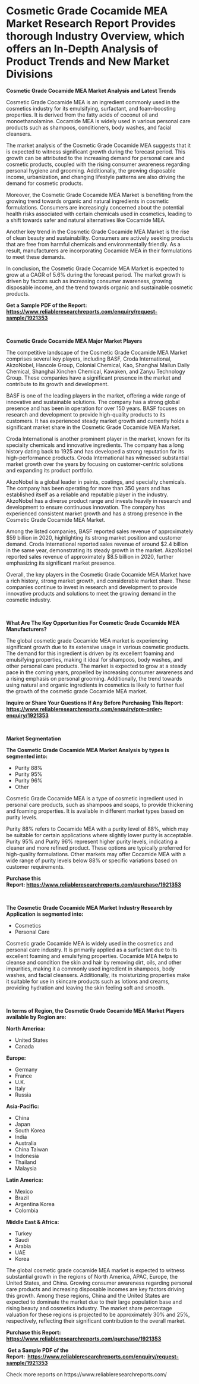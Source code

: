<p><h1>Cosmetic Grade Cocamide MEA Market Research Report Provides thorough Industry Overview, which offers an In-Depth Analysis of Product Trends and New Market Divisions</h1></p><p><strong>Cosmetic Grade Cocamide MEA Market Analysis and Latest Trends</strong></p>
<p><p>Cosmetic Grade Cocamide MEA is an ingredient commonly used in the cosmetics industry for its emulsifying, surfactant, and foam-boosting properties. It is derived from the fatty acids of coconut oil and monoethanolamine. Cocamide MEA is widely used in various personal care products such as shampoos, conditioners, body washes, and facial cleansers.</p><p>The market analysis of the Cosmetic Grade Cocamide MEA suggests that it is expected to witness significant growth during the forecast period. This growth can be attributed to the increasing demand for personal care and cosmetic products, coupled with the rising consumer awareness regarding personal hygiene and grooming. Additionally, the growing disposable income, urbanization, and changing lifestyle patterns are also driving the demand for cosmetic products.</p><p>Moreover, the Cosmetic Grade Cocamide MEA Market is benefiting from the growing trend towards organic and natural ingredients in cosmetic formulations. Consumers are increasingly concerned about the potential health risks associated with certain chemicals used in cosmetics, leading to a shift towards safer and natural alternatives like Cocamide MEA.</p><p>Another key trend in the Cosmetic Grade Cocamide MEA Market is the rise of clean beauty and sustainability. Consumers are actively seeking products that are free from harmful chemicals and environmentally friendly. As a result, manufacturers are incorporating Cocamide MEA in their formulations to meet these demands.</p><p>In conclusion, the Cosmetic Grade Cocamide MEA Market is expected to grow at a CAGR of 5.6% during the forecast period. The market growth is driven by factors such as increasing consumer awareness, growing disposable income, and the trend towards organic and sustainable cosmetic products.</p></p>
<p><strong>Get a Sample PDF of the Report:&nbsp; <a href="https://www.reliableresearchreports.com/enquiry/request-sample/1921353">https://www.reliableresearchreports.com/enquiry/request-sample/1921353</a></strong></p>
<p>&nbsp;</p>
<p><strong>Cosmetic Grade Cocamide MEA Major Market Players</strong></p>
<p><p>The competitive landscape of the Cosmetic Grade Cocamide MEA Market comprises several key players, including BASF, Croda International, AkzoNobel, Hancole Group, Colonial Chemical, Kao, Shanghai Mailun Daily Chemical, Shanghai Xinchen Chemical, Kawaken, and Zanyu Technology Group. These companies have a significant presence in the market and contribute to its growth and development.</p><p>BASF is one of the leading players in the market, offering a wide range of innovative and sustainable solutions. The company has a strong global presence and has been in operation for over 150 years. BASF focuses on research and development to provide high-quality products to its customers. It has experienced steady market growth and currently holds a significant market share in the Cosmetic Grade Cocamide MEA Market.</p><p>Croda International is another prominent player in the market, known for its specialty chemicals and innovative ingredients. The company has a long history dating back to 1925 and has developed a strong reputation for its high-performance products. Croda International has witnessed substantial market growth over the years by focusing on customer-centric solutions and expanding its product portfolio.</p><p>AkzoNobel is a global leader in paints, coatings, and specialty chemicals. The company has been operating for more than 350 years and has established itself as a reliable and reputable player in the industry. AkzoNobel has a diverse product range and invests heavily in research and development to ensure continuous innovation. The company has experienced consistent market growth and has a strong presence in the Cosmetic Grade Cocamide MEA Market.</p><p>Among the listed companies, BASF reported sales revenue of approximately $59 billion in 2020, highlighting its strong market position and customer demand. Croda International reported sales revenue of around $2.4 billion in the same year, demonstrating its steady growth in the market. AkzoNobel reported sales revenue of approximately $8.5 billion in 2020, further emphasizing its significant market presence.</p><p>Overall, the key players in the Cosmetic Grade Cocamide MEA Market have a rich history, strong market growth, and considerable market share. These companies continue to invest in research and development to provide innovative products and solutions to meet the growing demand in the cosmetic industry.</p></p>
<p>&nbsp;</p>
<p><strong>What Are The Key Opportunities For Cosmetic Grade Cocamide MEA Manufacturers?</strong></p>
<p><p>The global cosmetic grade Cocamide MEA market is experiencing significant growth due to its extensive usage in various cosmetic products. The demand for this ingredient is driven by its excellent foaming and emulsifying properties, making it ideal for shampoos, body washes, and other personal care products. The market is expected to grow at a steady pace in the coming years, propelled by increasing consumer awareness and a rising emphasis on personal grooming. Additionally, the trend towards using natural and organic ingredients in cosmetics is likely to further fuel the growth of the cosmetic grade Cocamide MEA market.</p></p>
<p><strong>Inquire or Share Your Questions If Any Before Purchasing This Report: <a href="https://www.reliableresearchreports.com/enquiry/pre-order-enquiry/1921353">https://www.reliableresearchreports.com/enquiry/pre-order-enquiry/1921353</a></strong></p>
<p>&nbsp;</p>
<p><strong>Market Segmentation</strong></p>
<p><strong>The Cosmetic Grade Cocamide MEA Market Analysis by types is segmented into:</strong></p>
<p><ul><li>Purity 88%</li><li>Purity 95%</li><li>Purity 96%</li><li>Other</li></ul></p>
<p><p>Cosmetic Grade Cocamide MEA is a type of cosmetic ingredient used in personal care products, such as shampoos and soaps, to provide thickening and foaming properties. It is available in different market types based on purity levels. </p><p>Purity 88% refers to Cocamide MEA with a purity level of 88%, which may be suitable for certain applications where slightly lower purity is acceptable. Purity 95% and Purity 96% represent higher purity levels, indicating a cleaner and more refined product. These options are typically preferred for high-quality formulations. Other markets may offer Cocamide MEA with a wide range of purity levels below 88% or specific variations based on customer requirements.</p></p>
<p><strong>Purchase this Report:&nbsp;<a href="https://www.reliableresearchreports.com/purchase/1921353">https://www.reliableresearchreports.com/purchase/1921353</a></strong></p>
<p>&nbsp;</p>
<p><strong>The Cosmetic Grade Cocamide MEA Market Industry Research by Application is segmented into:</strong></p>
<p><ul><li>Cosmetics</li><li>Personal Care</li></ul></p>
<p><p>Cosmetic grade Cocamide MEA is widely used in the cosmetics and personal care industry. It is primarily applied as a surfactant due to its excellent foaming and emulsifying properties. Cocamide MEA helps to cleanse and condition the skin and hair by removing dirt, oils, and other impurities, making it a commonly used ingredient in shampoos, body washes, and facial cleansers. Additionally, its moisturizing properties make it suitable for use in skincare products such as lotions and creams, providing hydration and leaving the skin feeling soft and smooth.</p></p>
<p>&nbsp;</p>
<p><strong>In terms of Region, the Cosmetic Grade Cocamide MEA Market Players available by Region are:</strong></p>
<p>
    <p> <strong> North America: </strong>
        <ul>
            <li>United States</li>
            <li>Canada</li>
        </ul>
        </p> 
    <p> <strong> Europe: </strong>
        <ul>
            <li>Germany</li>
            <li>France</li>
            <li>U.K.</li>
            <li>Italy</li>
            <li>Russia</li>
        </ul>
        </p> 
    <p> <strong> Asia-Pacific: </strong>
        <ul>
            <li>China</li>
            <li>Japan</li>
            <li>South Korea</li>
            <li>India</li>
            <li>Australia</li>
            <li>China Taiwan</li>
            <li>Indonesia</li>
            <li>Thailand</li>
            <li>Malaysia</li>
        </ul>
        </p> 
    <p> <strong> Latin America: </strong>
        <ul>
            <li>Mexico</li>
            <li>Brazil</li>
            <li>Argentina Korea</li>
            <li>Colombia</li>
        </ul>
        </p> 
    <p> <strong> Middle East & Africa: </strong>
        <ul>
            <li>Turkey</li>
            <li>Saudi</li>
            <li>Arabia</li>
            <li>UAE</li>
            <li>Korea</li>
        </ul>
    </p>
    </p>
<p><p>The global cosmetic grade cocamide MEA market is expected to witness substantial growth in the regions of North America, APAC, Europe, the United States, and China. Growing consumer awareness regarding personal care products and increasing disposable incomes are key factors driving this growth. Among these regions, China and the United States are expected to dominate the market due to their large population base and rising beauty and cosmetics industry. The market share percentage valuation for these regions is projected to be approximately 30% and 25%, respectively, reflecting their significant contribution to the overall market.</p></p>
<p><strong>Purchase this Report: <a href="https://www.reliableresearchreports.com/purchase/1921353">https://www.reliableresearchreports.com/purchase/1921353</a></strong></p>
<p>&nbsp;<strong>Get a Sample PDF of the Report:&nbsp;&nbsp;<a href="https://www.reliableresearchreports.com/enquiry/request-sample/1921353">https://www.reliableresearchreports.com/enquiry/request-sample/1921353</a></strong></p>
<p><strong></strong></p>
<p>Check more reports on https://www.reliableresearchreports.com/</p>